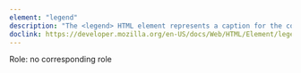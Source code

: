 ```yaml
---
element: "legend"
description: "The <legend> HTML element represents a caption for the content of its parent <fieldset>. "
doclink: https://developer.mozilla.org/en-US/docs/Web/HTML/Element/legend
---
```


<p>Role: no corresponding role </p>
